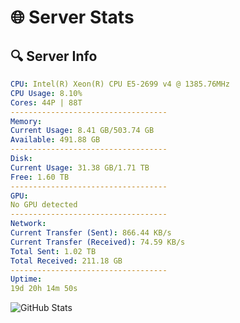 # 🌐 Server Stats
## 🔍 Server Info
```yaml
CPU: Intel(R) Xeon(R) CPU E5-2699 v4 @ 1385.76MHz
CPU Usage: 8.10%
Cores: 44P | 88T
-----------------------------------
Memory:
Current Usage: 8.41 GB/503.74 GB
Available: 491.88 GB
-----------------------------------
Disk:
Current Usage: 31.38 GB/1.71 TB
Free: 1.60 TB
-----------------------------------
GPU:
No GPU detected
-----------------------------------
Network:
Current Transfer (Sent): 866.44 KB/s
Current Transfer (Received): 74.59 KB/s
Total Sent: 1.02 TB
Total Received: 211.18 GB
-----------------------------------
Uptime:
19d 20h 14m 50s
```
![GitHub Stats](https://img.shields.io/badge/Updated-2025-05-09_13:23:38-blue)